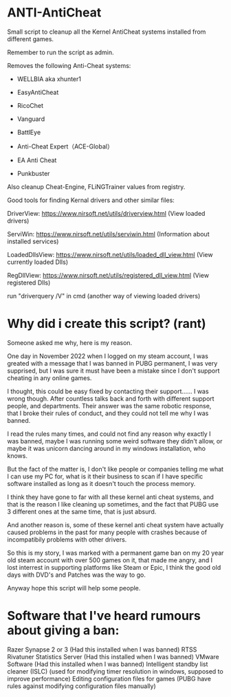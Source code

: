 # ANTI-AntiCheat

Small script to cleanup all the Kernel AntiCheat systems installed from different games.

Remember to run the script as admin.

Removes the following Anti-Cheat systems:

* WELLBIA aka xhunter1

* EasyAntiCheat

* RicoChet

* Vanguard

* BattlEye

* Anti-Cheat Expert（ACE-Global）

* EA Anti Cheat

* Punkbuster

Also cleanup Cheat-Engine, FLiNGTrainer values from registry.



Good tools for finding Kernal drivers and other similar files:


DriverView: https://www.nirsoft.net/utils/driverview.html (View loaded drivers)

ServiWin: https://www.nirsoft.net/utils/serviwin.html (Information about installed services)

LoadedDllsView: https://www.nirsoft.net/utils/loaded_dll_view.html (View currently loaded Dlls)

RegDllView: https://www.nirsoft.net/utils/registered_dll_view.html (View registered Dlls)

run "driverquery /V" in cmd (another way of viewing loaded drivers)

# Why did i create this script? (rant)

Someone asked me why, here is my reason.

One day in November 2022 when I logged on my steam account, I was greated with a message that I was banned in PUBG permanent, I was very supprised, but I was sure it must have been a mistake since I don't support cheating in any online games.

I thought, this could be easy fixed by contacting their support...... I was wrong though. After countless talks back and forth with different support people, and departments. Their answer was the same robotic response, that I broke their rules of conduct, and they 
could not tell me why I was banned. 

I read the rules many times, and could not find any reason why exactly I was banned, maybe I was running some weird software they didn't allow, or maybe it was unicorn dancing around in my windows installation, who knows.

But the fact of the matter is, I don't like people or companies telling me what I can use my PC for, what is it their business to scan if I have specific software installed as long as it doesn't touch the process memory.

I think they have gone to far with all these kernel anti cheat systems, and that is the reason I like cleaning up sometimes, and the fact that PUBG use 3 different ones at the same time, that is just absurd.

And another reason is, some of these kernel anti cheat system have actually caused problems in the past for many people with crashes because of incompatibily problems with other drivers.

So this is my story, I was marked with a permanent game ban on my 20 year old steam account with over 500 games on it, that made me angry, and I lost interrest in supporting platforms like Steam or Epic, I think the good old days with DVD's and Patches was the way to go.

Anyway hope this script will help some people.

# Software that I've heard rumours about giving a ban:

Razer Synapse 2 or 3 (Had this installed when I was banned)
RTSS Rivatuner Statistics Server (Had this installed when I was banned)
VMware Software (Had this installed when I was banned)
Intelligent standby list cleaner (ISLC) (used for modifying timer resolution in windows, supposed to improve performance)
Editing configuration files for games (PUBG have rules against modifying configuration files manually)

